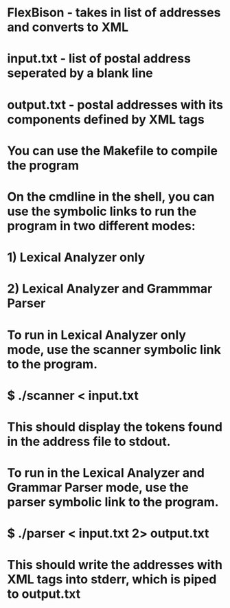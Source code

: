 # FlexBison - takes in list of addresses and converts to XML
#
# input.txt - list of postal address seperated by a blank line
# output.txt - postal addresses with its components defined by XML tags 
#
# You can use the Makefile to compile the program
# On the cmdline in the shell, you can use the symbolic links to run the program in two different modes:
#   1) Lexical Analyzer only
#   2) Lexical Analyzer and Grammmar Parser
#
# To run in Lexical Analyzer only mode, use the scanner symbolic link to the program.
#   $ ./scanner < input.txt
# This should display the tokens found in the address file to stdout.
#
# To run in the Lexical Analyzer and Grammar Parser mode, use the parser symbolic link to the program.
#   $ ./parser < input.txt 2> output.txt
# This should write the addresses with XML tags into stderr, which is piped to output.txt
